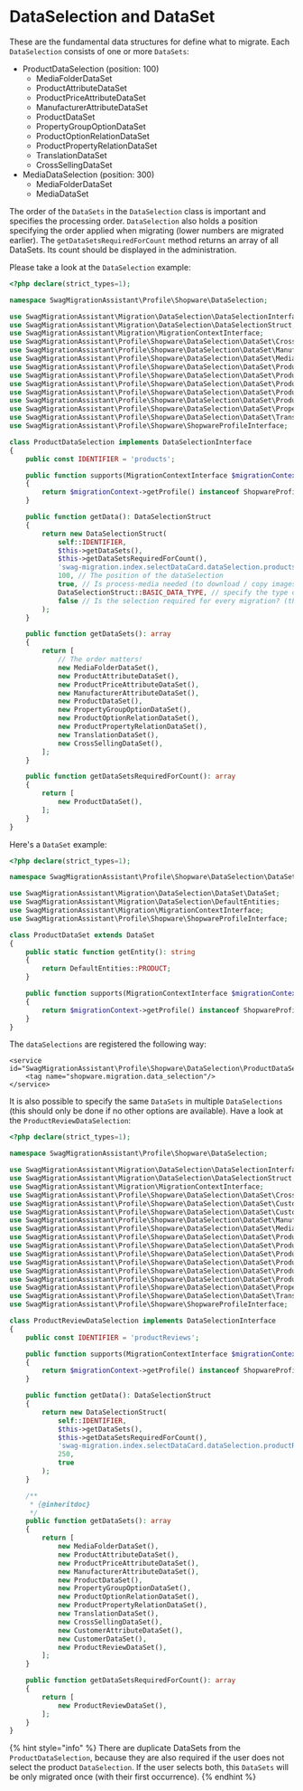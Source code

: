 # DataSelection and DataSet

These are the fundamental data structures for define what to migrate. Each `DataSelection` consists of one or more `DataSets`:

* ProductDataSelection \(position: 100\)
  * MediaFolderDataSet
  * ProductAttributeDataSet
  * ProductPriceAttributeDataSet
  * ManufacturerAttributeDataSet
  * ProductDataSet
  * PropertyGroupOptionDataSet
  * ProductOptionRelationDataSet
  * ProductPropertyRelationDataSet
  * TranslationDataSet
  * CrossSellingDataSet
* MediaDataSelection \(position: 300\)
  * MediaFolderDataSet
  * MediaDataSet

The order of the `DataSets` in the `DataSelection` class is important and specifies the processing order. `DataSelection` also holds a position specifying the order applied when migrating \(lower numbers are migrated earlier\). The `getDataSetsRequiredForCount` method returns an array of all DataSets. Its count should be displayed in the administration.

Please take a look at the `DataSelection` example:

```php
<?php declare(strict_types=1);

namespace SwagMigrationAssistant\Profile\Shopware\DataSelection;

use SwagMigrationAssistant\Migration\DataSelection\DataSelectionInterface;
use SwagMigrationAssistant\Migration\DataSelection\DataSelectionStruct;
use SwagMigrationAssistant\Migration\MigrationContextInterface;
use SwagMigrationAssistant\Profile\Shopware\DataSelection\DataSet\CrossSellingDataSet;
use SwagMigrationAssistant\Profile\Shopware\DataSelection\DataSet\ManufacturerAttributeDataSet;
use SwagMigrationAssistant\Profile\Shopware\DataSelection\DataSet\MediaFolderDataSet;
use SwagMigrationAssistant\Profile\Shopware\DataSelection\DataSet\ProductAttributeDataSet;
use SwagMigrationAssistant\Profile\Shopware\DataSelection\DataSet\ProductDataSet;
use SwagMigrationAssistant\Profile\Shopware\DataSelection\DataSet\ProductOptionRelationDataSet;
use SwagMigrationAssistant\Profile\Shopware\DataSelection\DataSet\ProductPriceAttributeDataSet;
use SwagMigrationAssistant\Profile\Shopware\DataSelection\DataSet\ProductPropertyRelationDataSet;
use SwagMigrationAssistant\Profile\Shopware\DataSelection\DataSet\PropertyGroupOptionDataSet;
use SwagMigrationAssistant\Profile\Shopware\DataSelection\DataSet\TranslationDataSet;
use SwagMigrationAssistant\Profile\Shopware\ShopwareProfileInterface;

class ProductDataSelection implements DataSelectionInterface
{
    public const IDENTIFIER = 'products';

    public function supports(MigrationContextInterface $migrationContext): bool
    {
        return $migrationContext->getProfile() instanceof ShopwareProfileInterface;
    }

    public function getData(): DataSelectionStruct
    {
        return new DataSelectionStruct(
            self::IDENTIFIER,
            $this->getDataSets(),
            $this->getDataSetsRequiredForCount(),
            'swag-migration.index.selectDataCard.dataSelection.products', // Snippet name
            100, // The position of the dataSelection
            true, // Is process-media needed (to download / copy images for example),
            DataSelectionStruct::BASIC_DATA_TYPE, // specify the type of data (core data or plugin data)
            false // Is the selection required for every migration? (the user can't unselect this data selection)
        );
    }

    public function getDataSets(): array
    {
        return [
            // The order matters!
            new MediaFolderDataSet(),
            new ProductAttributeDataSet(),
            new ProductPriceAttributeDataSet(),
            new ManufacturerAttributeDataSet(),
            new ProductDataSet(),
            new PropertyGroupOptionDataSet(),
            new ProductOptionRelationDataSet(),
            new ProductPropertyRelationDataSet(),
            new TranslationDataSet(),
            new CrossSellingDataSet(),
        ];
    }

    public function getDataSetsRequiredForCount(): array
    {
        return [
            new ProductDataSet(),
        ];
    }
}
```

Here's a `DataSet` example:

```php
<?php declare(strict_types=1);

namespace SwagMigrationAssistant\Profile\Shopware\DataSelection\DataSet;

use SwagMigrationAssistant\Migration\DataSelection\DataSet\DataSet;
use SwagMigrationAssistant\Migration\DataSelection\DefaultEntities;
use SwagMigrationAssistant\Migration\MigrationContextInterface;
use SwagMigrationAssistant\Profile\Shopware\ShopwareProfileInterface;

class ProductDataSet extends DataSet
{
    public static function getEntity(): string
    {
        return DefaultEntities::PRODUCT;
    }

    public function supports(MigrationContextInterface $migrationContext): bool
    {
        return $migrationContext->getProfile() instanceof ShopwareProfileInterface;
    }
}
```

The `dataSelections` are registered the following way:

```markup
<service id="SwagMigrationAssistant\Profile\Shopware\DataSelection\ProductDataSelection">
    <tag name="shopware.migration.data_selection"/>
</service>
```

It is also possible to specify the same `DataSets` in multiple `DataSelections` \(this should only be done if no other options are available\). Have a look at the `ProductReviewDataSelection`:

```php
<?php declare(strict_types=1);

namespace SwagMigrationAssistant\Profile\Shopware\DataSelection;

use SwagMigrationAssistant\Migration\DataSelection\DataSelectionInterface;
use SwagMigrationAssistant\Migration\DataSelection\DataSelectionStruct;
use SwagMigrationAssistant\Migration\MigrationContextInterface;
use SwagMigrationAssistant\Profile\Shopware\DataSelection\DataSet\CrossSellingDataSet;
use SwagMigrationAssistant\Profile\Shopware\DataSelection\DataSet\CustomerAttributeDataSet;
use SwagMigrationAssistant\Profile\Shopware\DataSelection\DataSet\CustomerDataSet;
use SwagMigrationAssistant\Profile\Shopware\DataSelection\DataSet\ManufacturerAttributeDataSet;
use SwagMigrationAssistant\Profile\Shopware\DataSelection\DataSet\MediaFolderDataSet;
use SwagMigrationAssistant\Profile\Shopware\DataSelection\DataSet\ProductAttributeDataSet;
use SwagMigrationAssistant\Profile\Shopware\DataSelection\DataSet\ProductDataSet;
use SwagMigrationAssistant\Profile\Shopware\DataSelection\DataSet\ProductOptionRelationDataSet;
use SwagMigrationAssistant\Profile\Shopware\DataSelection\DataSet\ProductPriceAttributeDataSet;
use SwagMigrationAssistant\Profile\Shopware\DataSelection\DataSet\ProductPropertyRelationDataSet;
use SwagMigrationAssistant\Profile\Shopware\DataSelection\DataSet\ProductReviewDataSet;
use SwagMigrationAssistant\Profile\Shopware\DataSelection\DataSet\PropertyGroupOptionDataSet;
use SwagMigrationAssistant\Profile\Shopware\DataSelection\DataSet\TranslationDataSet;
use SwagMigrationAssistant\Profile\Shopware\ShopwareProfileInterface;

class ProductReviewDataSelection implements DataSelectionInterface
{
    public const IDENTIFIER = 'productReviews';

    public function supports(MigrationContextInterface $migrationContext): bool
    {
        return $migrationContext->getProfile() instanceof ShopwareProfileInterface;
    }

    public function getData(): DataSelectionStruct
    {
        return new DataSelectionStruct(
            self::IDENTIFIER,
            $this->getDataSets(),
            $this->getDataSetsRequiredForCount(),
            'swag-migration.index.selectDataCard.dataSelection.productReviews',
            250,
            true
        );
    }

    /**
     * {@inheritdoc}
     */
    public function getDataSets(): array
    {
        return [
            new MediaFolderDataSet(),
            new ProductAttributeDataSet(),
            new ProductPriceAttributeDataSet(),
            new ManufacturerAttributeDataSet(),
            new ProductDataSet(),
            new PropertyGroupOptionDataSet(),
            new ProductOptionRelationDataSet(),
            new ProductPropertyRelationDataSet(),
            new TranslationDataSet(),
            new CrossSellingDataSet(),
            new CustomerAttributeDataSet(),
            new CustomerDataSet(),
            new ProductReviewDataSet(),
        ];
    }

    public function getDataSetsRequiredForCount(): array
    {
        return [
            new ProductReviewDataSet(),
        ];
    }
}
```

{% hint style="info" %} There are duplicate DataSets from the `ProductDataSelection`, because they are also required if the user does not select the product `DataSelection`. If the user selects both, this `DataSets` will be only migrated once \(with their first occurrence\).
{% endhint %}

